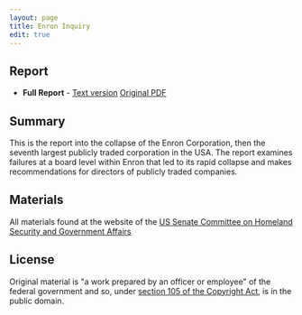 ```yaml
---
layout: page
title: Enron Inquiry
edit: true
---
```


## Report

* **Full Report** - [Text version](/enron-report/pages/2002-enron-report) [Original PDF](http://www.hsgac.senate.gov/download/report-the-role-of-the-board-of-directors-in-enrons-collapse)

## Summary

This is the report into the collapse of the Enron Corporation, then the seventh largest publicly traded corporation in the USA. The report examines failures at a board level within Enron that led to its rapid collapse and makes recommendations for directors of publicly traded companies.

## Materials

All materials found at the website of the [US Senate Committee on Homeland Security and Government Affairs](http://www.hsgac.senate.gov/) 

## License

Original material is "a work prepared by an officer or employee" of the federal government and so, under [section 105 of the Copyright Act](https://www.law.cornell.edu/uscode/text/17/105), is in the public domain.
